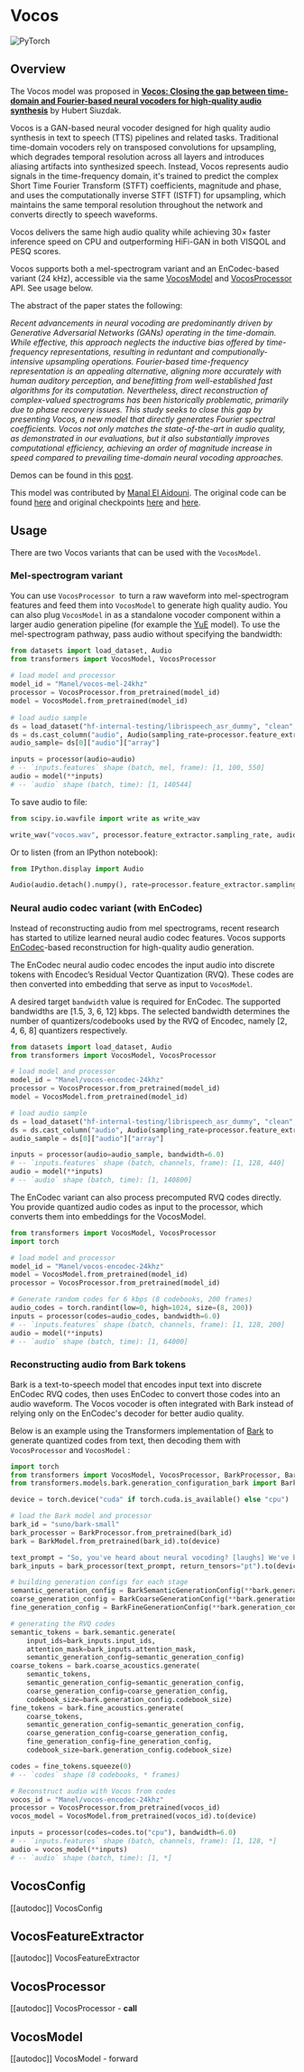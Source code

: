 <!--Copyright 2025 The HuggingFace Team. All rights reserved.

Licensed under the Apache License, Version 2.0 (the "License"); you may not use this file except in compliance with
the License. You may obtain a copy of the License at

http://www.apache.org/licenses/LICENSE-2.0

Unless required by applicable law or agreed to in writing, software distributed under the License is distributed on
an "AS IS" BASIS, WITHOUT WARRANTIES OR CONDITIONS OF ANY KIND, either express or implied. See the License for the
specific language governing permissions and limitations under the License.

⚠️ Note that this file is in Markdown but contain specific syntax for our doc-builder (similar to MDX) that may not be
rendered properly in your Markdown viewer.

-->

# Vocos

<div class="flex flex-wrap space-x-1">
<img alt="PyTorch" src="https://img.shields.io/badge/PyTorch-DE3412?style=flat&logo=pytorch&logoColor=white">
</div>

## Overview

The Vocos model was proposed in [**Vocos: Closing the gap between time-domain and Fourier-based neural vocoders for high-quality audio synthesis**](https://huggingface.co/papers/2306.00814) by Hubert Siuzdak.

Vocos is a GAN-based neural vocoder designed for high quality audio synthesis in text to speech (TTS) pipelines and related tasks. Traditional time-domain vocoders rely on transposed convolutions for upsampling, which degrades temporal resolution across all layers and introduces aliasing artifacts into synthesized speech.
Instead, Vocos represents audio signals in the time-frequency domain, it's trained to predict the complex Short Time Fourier Transform (STFT) coefficients, magnitude and phase, and uses the computationally inverse STFT (ISTFT) for upsampling, which maintains the same temporal resolution throughout the network and converts directly to speech waveforms.

Vocos delivers the same high audio quality while achieving  30× faster inference speed on CPU and outperforming HiFi-GAN in both VISQOL and PESQ scores.

Vocos supports both a mel-spectrogram variant and an EnCodec-based variant (24 kHz), accessible via the same [VocosModel](#vocosmodel) and [VocosProcessor](#vocosprocessor) API. See usage below.

The abstract of the paper states the following:

*Recent advancements in neural vocoding are predominantly driven by Generative Adversarial Networks (GANs) operating in the time-domain. While effective, this approach neglects the inductive bias offered by time-frequency representations, resulting in reduntant and computionally-intensive upsampling operations. Fourier-based time-frequency representation is an appealing alternative, aligning more accurately with human auditory perception, and benefitting from well-established fast algorithms for its computation. Nevertheless, direct reconstruction of complex-valued spectrograms has been historically problematic, primarily due to phase recovery issues. This study seeks to close this gap by presenting Vocos, a new model that directly generates Fourier spectral coefficients. Vocos not only matches the state-of-the-art in audio quality, as demonstrated in our evaluations, but it also substantially improves computational efficiency, achieving an order of magnitude increase in speed compared to prevailing time-domain neural vocoding approaches.*

Demos can be found in this [post](https://gemelo-ai.github.io/vocos/).

This model was contributed by [Manal El Aidouni](https://huggingface.co/Manel). The original code can be found [here](https://github.com/gemelo-ai/vocos) and original checkpoints [here](https://huggingface.co/charactr/vocos-mel-24khz) and [here](https://huggingface.co/charactr/vocos-encodec-24khz).

## Usage

There are two Vocos variants that can be used with the `VocosModel`.

### Mel-spectrogram variant 

You can use `VocosProcessor`  to turn a raw waveform into mel-spectrogram features and feed them into `VocosModel` to generate high quality audio. You can also plug `VocosModel` in as a standalone vocoder component within a larger audio generation pipeline (for example the [YuE](https://github.com/multimodal-art-projection/YuE) model). To use the mel-spectrogram pathway, pass audio without specifying the bandwidth:

```python 
from datasets import load_dataset, Audio
from transformers import VocosModel, VocosProcessor
    
# load model and processor
model_id = "Manel/vocos-mel-24khz"
processor = VocosProcessor.from_pretrained(model_id)
model = VocosModel.from_pretrained(model_id)
    
# load audio sample
ds = load_dataset("hf-internal-testing/librispeech_asr_dummy", "clean", split="validation")
ds = ds.cast_column("audio", Audio(sampling_rate=processor.feature_extractor.sampling_rate))
audio_sample= ds[0]["audio"]["array"]

inputs = processor(audio=audio)
# -- `inputs.features` shape (batch, mel, frame): [1, 100, 550]
audio = model(**inputs)
# -- `audio` shape (batch, time): [1, 140544]
```

To save audio to file:
```python
from scipy.io.wavfile import write as write_wav

write_wav("vocos.wav", processor.feature_extractor.sampling_rate, audio[0].detach().cpu().numpy())
```

Or to listen (from an IPython notebook):
```python
from IPython.display import Audio

Audio(audio.detach().numpy(), rate=processor.feature_extractor.sampling_rate)
```

### Neural audio codec variant (with EnCodec)

Instead of reconstructing audio from mel spectrograms, recent research has started to utilize learned neural audio codec features. Vocos supports [EnCodec](./encodec)-based reconstruction for high-quality audio generation.

The EnCodec neural audio codec encodes the input audio into discrete tokens with Encodec’s Residual Vector Quantization (RVQ). These codes are then converted into embedding that serve as input to `VocosModel`.

A desired target `bandwidth` value is required for EnCodec. The supported bandwidths are  [1.5, 3, 6, 12] kbps.  The selected bandwidth determines the number of quantizers/codebooks used by the RVQ of Encodec, namely [2, 4, 6, 8] quantizers respectively.

```python 
from datasets import load_dataset, Audio
from transformers import VocosModel, VocosProcessor

# load model and processor
model_id = "Manel/vocos-encodec-24khz"
processor = VocosProcessor.from_pretrained(model_id)
model = VocosModel.from_pretrained(model_id)

# load audio sample
ds = load_dataset("hf-internal-testing/librispeech_asr_dummy", "clean", split="validation")
ds = ds.cast_column("audio", Audio(sampling_rate=processor.feature_extractor.sampling_rate))  
audio_sample = ds[0]["audio"]["array"]

inputs = processor(audio=audio_sample, bandwidth=6.0)
# -- `inputs.features` shape (batch, channels, frame): [1, 128, 440]
audio = model(**inputs)
# -- `audio` shape (batch, time): [1, 140800]
```

The EnCodec variant can also process precomputed RVQ codes directly. You provide quantized audio codes as input to the processor, which converts them into embeddings for the VocosModel.

```python
from transformers import VocosModel, VocosProcessor
import torch

# load model and processor
model_id = "Manel/vocos-encodec-24khz"
model = VocosModel.from_pretrained(model_id)
processor = VocosProcessor.from_pretrained(model_id)

# Generate random codes for 6 kbps (8 codebooks, 200 frames)
audio_codes = torch.randint(low=0, high=1024, size=(8, 200))  
inputs = processor(codes=audio_codes, bandwidth=6.0)
# -- `inputs.features` shape (batch, channels, frame): [1, 128, 200]
audio = model(**inputs)
# -- `audio` shape (batch, time): [1, 64000]
```

### Reconstructing audio from Bark tokens

Bark is a text-to-speech model that encodes input text into discrete EnCodec RVQ codes, then uses EnCodec to convert those codes into an audio waveform. The Vocos vocoder is often integrated with Bark instead of relying only on the EnCodec's decoder for better audio quality.

Below is an example using the Transformers implementation of  [Bark](./bark) to generate quantized codes from text, then decoding them with `VocosProcessor` and `VocosModel` :

```python 
import torch
from transformers import VocosModel, VocosProcessor, BarkProcessor, BarkModel
from transformers.models.bark.generation_configuration_bark import BarkSemanticGenerationConfig, BarkCoarseGenerationConfig, BarkFineGenerationConfig

device = torch.device("cuda" if torch.cuda.is_available() else "cpu")

# load the Bark model and processor
bark_id = "suno/bark-small"
bark_processor = BarkProcessor.from_pretrained(bark_id)
bark = BarkModel.from_pretrained(bark_id).to(device)

text_prompt = "So, you've heard about neural vocoding? [laughs] We've been messing around with this new model called Vocos."
bark_inputs = bark_processor(text_prompt, return_tensors="pt").to(device)

# building generation configs for each stage
semantic_generation_config = BarkSemanticGenerationConfig(**bark.generation_config.semantic_config)
coarse_generation_config = BarkCoarseGenerationConfig(**bark.generation_config.coarse_acoustics_config)
fine_generation_config = BarkFineGenerationConfig(**bark.generation_config.fine_acoustics_config)

# generating the RVQ codes
semantic_tokens = bark.semantic.generate(
    input_ids=bark_inputs.input_ids,
    attention_mask=bark_inputs.attention_mask,
    semantic_generation_config=semantic_generation_config)
coarse_tokens = bark.coarse_acoustics.generate(
    semantic_tokens,
    semantic_generation_config=semantic_generation_config,
    coarse_generation_config=coarse_generation_config,
    codebook_size=bark.generation_config.codebook_size)
fine_tokens = bark.fine_acoustics.generate(
    coarse_tokens,
    semantic_generation_config=semantic_generation_config,
    coarse_generation_config=coarse_generation_config,
    fine_generation_config=fine_generation_config,
    codebook_size=bark.generation_config.codebook_size)

codes = fine_tokens.squeeze(0)
# -- `codes` shape (8 codebooks, * frames)

# Reconstruct audio with Vocos from codes
vocos_id = "Manel/vocos-encodec-24khz"
processor = VocosProcessor.from_pretrained(vocos_id)
vocos_model = VocosModel.from_pretrained(vocos_id).to(device)

inputs = processor(codes=codes.to("cpu"), bandwidth=6.0)   
# -- `inputs.features` shape (batch, channels, frame): [1, 128, *]
audio = vocos_model(**inputs)
# -- `audio` shape (batch, time): [1, *]
```

## VocosConfig

[[autodoc]] VocosConfig

## VocosFeatureExtractor

[[autodoc]] VocosFeatureExtractor

## VocosProcessor

[[autodoc]] VocosProcessor
    - __call__

## VocosModel

[[autodoc]] VocosModel
    - forward
